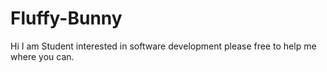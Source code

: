 # Fluffy-Bunny

Hi I am Student interested in software development please free to help me where you can.
